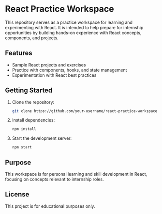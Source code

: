# React Practice Workspace

This repository serves as a practice workspace for learning and experimenting with React. It is intended to help prepare for internship opportunities by building hands-on experience with React concepts, components, and projects.

## Features

- Sample React projects and exercises
- Practice with components, hooks, and state management
- Experimentation with React best practices

## Getting Started

1. Clone the repository:
    ```bash
    git clone https://github.com/your-username/react-practice-workspace.git
    ```
2. Install dependencies:
    ```bash
    npm install
    ```
3. Start the development server:
    ```bash
    npm start
    ```

## Purpose

This workspace is for personal learning and skill development in React, focusing on concepts relevant to internship roles.

## License

This project is for educational purposes only.